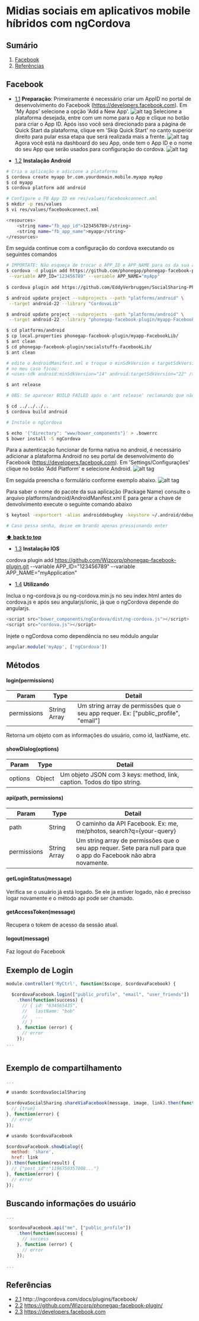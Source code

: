 # Midias sociais em aplicativos mobile híbridos com ngCordova

## Sumário

1. [Facebook](##Facebook)
1. [Referências](##Referências)

## Facebook

- [1.1](#1.1) <a name='1.1'></a> **Preparação**: Primeiramente é necessário criar um AppID no portal de desenvolvimento do Facebook (https://developers.facebook.com). Em 'My Apps' selecione a opção 'Add a New App'.
![alt tag](https://github.com/higorn/mobile-socialstuffs/blob/master/resources/img/getStarted-1.png)
  Selecione a plataforma desejada, entre com um nome para o App e clique no botão para criar o App ID.
  Após isso você será direcionado para a página de Quick Start da plataforma, clique em 'Skip Quick Start' no canto superior direito para pular essa etapa que será realizada mais a frente.
![alt tag](https://github.com/higorn/mobile-socialstuffs/blob/master/resources/img/fbdev-quickstart.png)
  Agora você está na dashboard do seu App, onde tem o App ID e o nome do seu App que serão usados para configuração do cordova.
![alt tag](https://github.com/higorn/mobile-socialstuffs/blob/master/resources/img/fbdev-dashboard.png)

- [1.2](#1.2) <a name='1.2'></a> **Instalação Android**
```sh
# Cria a aplicação e adicione a plataforma
$ cordova create myapp br.com.yourdomain.mobile.myapp myApp
$ cd myapp
$ cordova platform add android

# Configure o FB App ID em res/values/facebookconnect.xml
$ mkdir -p res/values
$ vi res/values/facebookconnect.xml

<resources>
    <string name="fb_app_id">123456789</string>
    <string name="fb_app_name">myapp</string>
</resources>

```
Em seguida continue com a configuração do cordova executando os seguintes comandos

```sh
# IMPORTATE: Não esqueça de trocar o APP_ID e APP_NAME para os da sua aplicação
$ cordova -d plugin add https://github.com/phonegap/phonegap-facebook-plugin.git \
 --variable APP_ID="123456789" --variable APP_NAME="myApp"
 
$ cordova plugin add https://github.com/EddyVerbruggen/SocialSharing-PhoneGap-Plugin.git

$ android update project --subprojects --path "platforms/android" \
 --target android-22 --library "CordovaLib"

$ android update project --subprojects --path "platforms/android" \
 --target android-22 --library "phonegap-facebook-plugin/myapp-FacebookLib"

$ cd platforms/android
$ cp local.properties phonegap-facebook-plugin/myapp-FacebookLib/
$ ant clean
$ cd phonegap-facebook-plugin/socialstuffs-FacebookLib/
$ ant clean

# edite o AndroidManifest.xml e troque o minSdkVersion e targetSdkVersion para o seu ambiente
# no meu caso ficou:
# <uses-sdk android:minSdkVersion="14" android:targetSdkVersion="22" />

$ ant release

# OBS: Se aparecer BUILD FAILED após o 'ant release' reclamando que não existe o ant-build ('...ant-build does not exist), pode desconsiderar.

$ cd ../../../..
$ cordova build android

# Instale o ngCordova

$ echo '{"directory": "www/bower_components"}' > .bowerrc
$ bower install -S ngCordova
```

Para a autenticação funcionar de forma nativa no android, é necessário adicionar a plataforma Android no seu portal de desenvolvimento do Facebook (https://developers.facebook.com).
Em 'Settings/Configurações' clique no botão 'Add Platform' e selecione Android.
![alt tag](https://github.com/higorn/mobile-socialstuffs/blob/master/resources/img/fbdev-addplatform.png)

Em seguida preencha o formulário conforme exemplo abaixo.
![alt tag](https://github.com/higorn/mobile-socialstuffs/blob/master/resources/img/fbdev-platformsettings.png)

Para saber o nome do pacote da sua aplicação (Package Name) consulte o arquivo platforms/android/AndroidManifest.xml
E para gerar a chave de denvolvimento execute o seguinte comando abaixo
```sh
$ keytool -exportcert -alias androiddebugkey -keystore ~/.android/debug.keystore | openssl sha1 -binary | openssl base64

# Caso pessa senha, deixe em brando apenas pressionando enter
```
**[⬆ back to top](#Sumário)**

- [1.3](#1.3) <a name='1.3'></a> **Instalação IOS**

cordova plugin add https://github.com/Wizcorp/phonegap-facebook-plugin.git --variable APP_ID="123456789" --variable APP_NAME="myApplication"


- [1.4](#1.4) <a name='1.4'></a> **Utilizando**

Inclua o ng-cordova.js ou ng-cordova.min.js no seu index.html antes do cordova.js e após seu angularjs/ionic, já que o ngCordova depende do angularjs.

```javascript
<script src="bower_components/ngCordova/dist/ng-cordova.js"></script>
<script src="cordova.js"></script>
```

Injete o ngCordova como dependência no seu módulo angular

```javascript
angular.module('myApp', ['ngCordova'])
```

## Métodos

#### login(permissions)

Param | Type | Detail
------|------|--------
permissions | String Array | Um string array de permissões que o seu app requer. Ex: ["public_profile", "email"]

Retorna um objeto com as informações do usuário, como id, lastName, etc.

#### showDialog(options)

Param | Type | Detail
------|------|--------
options | Object | Um objeto JSON com 3 keys: method, link, caption. Todos do tipo string.

#### api(path, permissions)
Param | Type | Detail
------|------|--------
path | String | O caminho da API Facebook. Ex: me, me/photos, search?q={your-query}
permissions | String Array | Um string array de permissões que o seu app requer. Sete para null para que o app do Facebook não abra novamente.

#### getLoginStatus(message)
Verifica se o usuário já está logado. Se ele ja estiver logado, não é precisso logar novamente e o método api pode ser chamado.

#### getAccessToken(message)
Recupera o tokem de acesso da sessão atual.

#### logout(message)
Faz logout do Facebook


## Exemplo de Login

```javascript
module.controller('MyCtrl', function($scope, $cordovaFacebook) {

  $cordovaFacebook.login(["public_profile", "email", "user_friends"])
    .then(function(success) {
      // { id: "634565435",
      //   lastName: "bob"
      //   ...
      // }
    }, function (error) {
      // error
    });
...    
    
```

## Exemplo de compartilhamento

```javascript
...

# usando $cordovaSocialSharing

$cordovaSocialSharing.shareViaFacebook(message, image, link).then(function(result) {
  // {true}
}, function(error) {
  // error
});

# usando $cordovaFacebook

$cordovaFacebook.showDialog({
  method: 'share',
  href: link
}).then(function(result) {
  // {"post_id":"1196750357008..."}
}, function(error) {
  // error
});

```

## Buscando informações do usuário

```javascript
...

 $cordovaFacebook.api("me", ["public_profile"])
    .then(function(success) {
      // success
    }, function (error) {
      // error
    });
    
...
```

## Referências
- [2.1](#2.1) <a name='2.1'></a> http:://ngcordova.com/docs/plugins/facebook/
- [2.2](#2.2) <a name='2.2'></a> https://github.com/Wizcorp/phonegap-facebook-plugin/
- [2.3](#2.3) <a name='2.3'></a> https://developers.facebook.com
